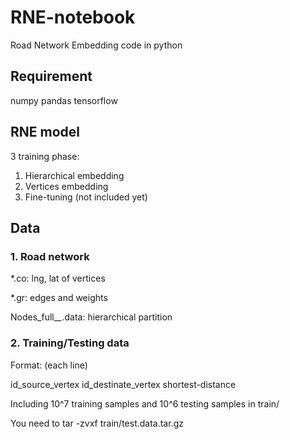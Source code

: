 # RNE-notebook
Road Network Embedding code in python

## Requirement
numpy pandas tensorflow

## RNE model
3 training phase:
1. Hierarchical embedding
2. Vertices embedding
3. Fine-tuning (not included yet)

## Data

### 1. Road network

*.co: lng, lat of vertices

*.gr: edges and weights

Nodes_full_*_*.data: hierarchical partition

### 2. Training/Testing data

Format: (each line)

id_source_vertex id_destinate_vertex shortest-distance


Including 10^7 training samples and 10^6 testing samples in train/

You need to tar -zvxf train/test.data.tar.gz
